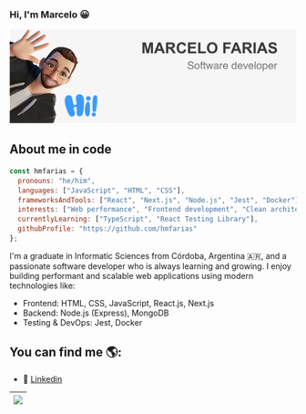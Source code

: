 ### Hi, I'm Marcelo :grinning:

<img src="https://github.com/hmfarias/hmfarias/blob/main/Portada%20GitHub.png" alt="Banner that says Marcelo Farias - Software Developer with cartoon illustration of Marcelo" />

## About me in code

```js
const hmfarias = {
  pronouns: "he/him",
  languages: ["JavaScript", "HTML", "CSS"],
  frameworksAndTools: ["React", "Next.js", "Node.js", "Jest", "Docker"],
  interests: ["Web performance", "Frontend development", "Clean architecture"],
  currentlyLearning: ["TypeScript", "React Testing Library"],
  githubProfile: "https://github.com/hmfarias"
};
```

I'm a graduate in Informatic Sciences from Córdoba, Argentina :argentina:, and a passionate software developer who is always learning and growing.
I enjoy building performant and scalable web applications using modern technologies like:
- Frontend: HTML, CSS, JavaScript, React.js, Next.js
- Backend: Node.js (Express), MongoDB
- Testing & DevOps: Jest, Docker

## You can find me 🌎:
- 💼 [Linkedin](https://www.linkedin.com/in/hugo-marcelo-farias/)


<!-- [![Marcelo's GitHub stats](https://github-readme-stats.vercel.app/api?username=hmfarias)](https://github.com/hmfarias/github-readme-stats) -->

<!-- | <a href="https://github.com/hmfarias/github-readme-stats"><img align="center" src="https://github-readme-stats.vercel.app/api?username=hmfarias&show_icons=true&include_all_commits=true&theme=buefy&hide_border=true" alt="Marcelos's github stats" /></a> | <a href="https://github.com/hmfarias/github-readme-stats"><img align="center" src="https://github-readme-stats.vercel.app/api/top-langs/?username=hmfarias&layout=compact&theme=buefy&hide_border=true" /></a> |
| ------------- | ------------- | -->

| <a href="https://github.com/hmfarias/github-readme-stats"><img align="center" src="https://github-readme-stats.vercel.app/api/top-langs/?username=hmfarias&layout=compact&theme=buefy&hide_border=true" /></a> |
| ------------- | 
